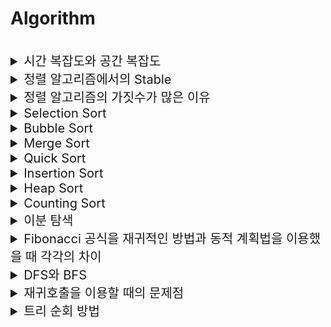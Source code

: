 # Algorithm

<br>

<details>
<summary style="font-size:20px">시간 복잡도와 공간 복잡도</summary>
<div markdown="1">

#### 표기법

* 주로 `빅오 표기법`으로 표현

#### 시간 복잡도
* 알고리즘의 `수행 시간`을 분석하는 방법

#### 공간 복잡도
* 알고리즘 수행에 필요한 `메모리 양`을 분석하는 방법

</div>
</details>


<details>
<summary style="font-size:20px">정렬 알고리즘에서의 Stable</summary>
<div markdown="1">

* 정렬 기준으로 봤을 때, `값이 동일한 Element가 있어도 정렬 전의 순서와 정렬 후의 순서가 동일함을 보장`하는 것

</div>
</details>


<details>
<summary style="font-size:20px">정렬 알고리즘의 가짓수가 많은 이유</summary>
<div markdown="1">

* `공간 복잡도`에 따라 사용해야할 알고리즘이 다름 -> Merge Sort의 공간 복잡도는 Selection Sort와 Insertion Sort에 비해 큼
* `안정 정렬`이냐 `불안정 정렬`이냐에 따라 사용해야 할 때가 다름

</div>
</details>


<details>
<summary style="font-size:20px">Selection Sort</summary>
<div markdown="1">

* 최선, 평균, 최악: O(n^2) 
* `불안정 정렬 알고리즘`
* 가장 작은 값을 가지는 데이터를 찾아서 가장 작은 값을 앞에서부터 채워 나가면서 정렬하는 방식으로 동작
* 1번의 순환마다 맨 앞의 값이 고정
* 정렬을 위해 비교하는 횟수는 많으나, 교환 횟수는 적음 -> 역순으로 정렬되어 있는 것과 같이 많은 교환이 필요한 상태에서 효율적으로 사용 가능
 
  <details>
  <summary style="font-size:20px">코드</summary>
  <div markdown="1">

    ```java
    public static void selectionSort() {
        for (int i = 0; i < array.length-1; ++i) {
            for (int j = i+1; j < array.length; ++j) {
                if (array[i] > array[j]) {
                    int tmp = array[i];
                    array[i] = array[j];
                    array[j] = tmp;
                }
            }
        }
    }
    ```

</div>
</details>

</div>
</details>


<details>
<summary style="font-size:20px">Bubble Sort</summary>
<div markdown="1">

* 최선, 평균, 최악: O(n^2)
* `안정 정렬 알고리즘`
* 처음부터 끝까지 인접한 두 데이터를 비교하면서 큰 값을 맨 뒤로 보내는 방식으로 동작
* 1번의 순환마다 맨 뒤의 값이 고정

  <details>
  <summary style="font-size:20px">코드</summary>
  <div markdown="1">
  
    ```java
    public static void bubbleSort() {
        for (int i = array.length - 1; i > 0; --i) {
            for (int j = 0; j < i; ++j) {
                if(array[j] > array[j+1]) {
                    int tmp = array[j];
                    array[j] = array[j+1];
                    array[j+1] = tmp;
                }
            }
        }
    }
    ```
  
  </div>
  </details>

</div>
</details>


<details>
<summary style="font-size:20px">Merge Sort</summary>
<div markdown="1">

* 최선, 평균, 최악 시간 복잡도: O(NlogN)
  * 이유: 배열을 반씩 나눠서 1개 원소로 나누는 것은 `logN`, 합치는 것도 `logN`번 수행, 합치면서 `N`개 원소들을 읽으면서 비교 
* `안정 정렬 알고리즘`, `분할 정복`
* 배열을 반으로 쪼개 가면서 하나의 원소를 가진 배열로 만든 이후에 쪼개진 각 배열을 정렬하면서 병합하여 최종 정렬된 배열을 완성

  <details>
  <summary style="font-size:20px">코드</summary>
  <div markdown="1">

    ```java
    static int[] array = new int[N]; // 원본 배열
    static int[] sorted = new int[N]; // 합치는 과정에서 정렬된 원소를 저장하는 임시 배열
    
    mergeSort(0, array.length-1);
    
    public static void mergeSort(int left, int right) {
        if (left < right) {
            int mid = (left+right) / 2;
            mergeSort(left, mid);
            mergeSort(mid+1, right);
            merge(left, mid, right);
        }
    }

    public static void merge(int left, int mid, int right) {
        int l = left, m = mid+1, k = left;
        while (l <= mid && m <= right) {
            if (array[l] <= array[m]) sorted[k++] = array[l++];
            else sorted[k++] = array[m++];
        }
    
        if (l > mid) {
            for (int i = m; i <= right; ++i) sorted[k++] = array[i];
        } else {
            for (int i = l; i <= mid; ++i) sorted[k++] = array[i];
        }
    
        for (int i = left; i <= right; ++i) array[i] = sorted[i];
    }
    ```

  </div>
  </details>

</div>
</details>


<details>
<summary style="font-size:20px">Quick Sort</summary>
<div markdown="1">

* 최선, 평균: O(NlogN) / 최악: O(N^2)
* `불안정 정렬 알고리즘`, `분할 정복 알고리즘`
* `파티셔닝` 아이디어를 재귀적으로 활용
* `파티셔닝`이란 pivot 원소를 기준으로 왼쪽은 pivot보다 작은 원소들로 모으고 오른쪽은 pivot보다 큰 원소로 모으는 것을 의미하는데 pivot을 기준으로 파티셔닝이 완료되면 pivot을 고정하고 같은 과정을 `재귀호출` 하여 반복하며 정렬
* 과정 (오름차순 정렬)
    - 가장 기본적인 퀵 정렬은 첫 번째 데이터를 pivot 으로 설정
    - pivot을 제외하고 왼쪽에서부터 pivot 보다 큰 데이터를 선택, 오른쪽에서부터 pivot 보다 작은 데이터를 선택해 교환
    - 두개의 위치가 겹치거나 엇갈린 경우, `pivot`과 두 데이터 중 `작은 데이터`의 위치를 서로 변경 (**작은 데이터가 pivot이 된다**)
    - 이제 pivot을 기준으로 왼쪽은 모두 pivot보다 작고, 오른쪽은 모두 pivot보다 크다. (파티셔닝)
    - 재귀적으로, 왼쪽과 오른쪽 모두 위의 방법을 순서대로 진행
* Quick Sort가 통상적으로 가장 빠른 정렬을 지원하지만 `Worst Case에서 O(n^2)`이므로 Tim Sort나 Heap Sort를 사용하기도 함
* 최악: 정렬된 배열에서 피봇을 최대/최소 값으로 선택

  <details>
  <summary style="font-size:20px">코드</summary>
  <div markdown="1">

    ```java
    quickSort(0, array.length-1);
    
    private static void quickSort(int low, int high) {
        if (low >= high) return;
        int mid = partition(low, high);
        quickSort(low, mid - 1);
        quickSort(mid, high);
    
    private static int partition(int low, int high) {
        int pivot = array[(low + high) / 2];
        while (low <= high) {
            while (array[low] < pivot) low++;
            while (array[high] > pivot) high--;
            if (low <= high) {
                int tmp = array[low];
                array[low] = array[high];
                array[high] = tmp;
                low++;
                high--;
            }
        }
        return low;
    }
    ```

  </div>
  </details>

</div>
</details>


<details>
<summary style="font-size:20px">Insertion Sort</summary>
<div markdown="1">

* 최선: O(n) / 평균, 최악: O(n^2)
* 2번째 원소부터 시작하여 그 앞의 원소들과 비교하여 삽입할 위치를 지정한 후, 원소를 뒤로 옮기고 지정된 자리에 자료를 삽입하여 정렬

  <details>
  <summary style="font-size:20px">코드</summary>
  <div markdown="1">

    ```java
    private static void insertionSort() {
        int j;
        for (int i = 1; i < array.length; ++i) {
            int key = array[i];
            for (j=i-1; j>=0 && array[j]> key; --j) {
                array[j+1] = array[j];
            }
            array[j+1] = key;
        }
    }
    ```

  </div>
  </details>

</div>
</details>


<details>
<summary style="font-size:20px">Heap Sort</summary>
<div markdown="1">

* 최선, 평균, 최악: O(NlogN)
* `불안정 정렬 알고리즘`
* 완전 이진 트리를 기본으로 하는 힙에 데이터를 삽입하고 꺼내서 힙을 통해 정렬

</div>
</details>


<details>
<summary style="font-size:20px">Counting Sort</summary>
<div markdown="1">

* 데이터의 개수를 Count 해서 정렬하는 것
* 데이터의 갯수가 N, 데이터(양수) 중 최댓값이 K일 때 최악의 경우에도 수행 시간 `O(N+K)` 보장
* 속도가 빠르지만, 수의 범위가 극단적으로 클 경우에는 메모리 낭비가 될 수 있음
  * `데이터의 범위가 제한되어 0 또는 양수 형태로 표현할 수 있을 때` 사용

</div>
</details>


<details>
<summary style="font-size:20px">이분 탐색</summary>
<div markdown="1">

* `이미 정렬되어 있는 자료구조`에서 특정 값을 탐색할 때 탐색 범위를 반으로 쪼개서 값을 찾아가는 알고리즘
* `O(logN)`으로 순차 탐색보다 빠르지만 탐색을 위해 정렬을 하면 순차 탐색보다 더 높은 시간복잡도를 갖게 됨

</div>
</details>


<details>
<summary style="font-size:20px">Fibonacci 공식을 재귀적인 방법과 동적 계획법을 이용했을 때 각각의 차이</summary>
<div markdown="1">

* 재귀적인 방법인 경우 재귀 호출 시에 중복되는 연산이 계속 수행
* 동적 계획법의 경우 이전 값을 `메모리제이션`하기 때문에 중복 연산이 수행되지 않음

</div>
</details>


<details>
<summary style="font-size:20px">DFS와 BFS</summary>
<div markdown="1">

* DFS는 `스택이나 재귀호출`로 구현할 수 있는 탐색 방법으로 한 정점으로부터 연결되어 있는 한 정점으로만 나아가는 방식
* BFS는 `큐`를 통해서 구현할 수 있는 탐색 방법으로 한 정점으로부터 연결되어 있는 모든 정점을 나아가며 탐색하는 방식으로 BFS로 구한 경로는` 최단 경로`라는 장점이 존재

</div>
</details>


<details>
<summary style="font-size:20px">재귀호출을 이용할 때의 문제점</summary>
<div markdown="1">

* 스택의 범위를 초과할 수 있음

</div>
</details>


<details>
<summary style="font-size:20px">트리 순회 방법</summary>
<div markdown="1">

* 전위 순회(Pre-order): root 방문 -> 왼쪽 서브트리 방문 -> 오른쪽 서브트리 방문
* 중위 순회(In-order): 왼쪽 서브트리 방문 -> root 방문 -> 오른쪽 서브트리 방문
* 후위 순회(Post-order): 왼쪽 서브트리 방문 -> 오른쪽 서브트리 방문 -> root 방문

</div>
</details>
